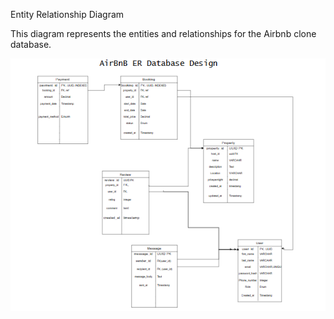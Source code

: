 Entity Relationship Diagram

This diagram represents the entities and relationships for the Airbnb clone database.

![Diagram](erdiagram.png)
